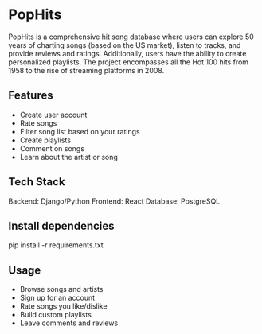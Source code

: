 # PopHits
PopHits is a comprehensive hit song database where users can explore 50 years of charting songs (based on the US market), listen to tracks, and provide reviews and ratings. Additionally, users have the ability to create personalized playlists. The project encompasses all the Hot 100 hits from 1958 to the rise of streaming platforms in 2008.

## Features
- Create user account
- Rate songs
- Filter song list based on your ratings
- Create playlists
- Comment on songs
- Learn about the artist or song

## Tech Stack
Backend:  Django/Python
Frontend: React
Database: PostgreSQL

## Install dependencies
pip install -r requirements.txt

## Usage
- Browse songs and artists
- Sign up for an account
- Rate songs you like/dislike
- Build custom playlists
- Leave comments and reviews
